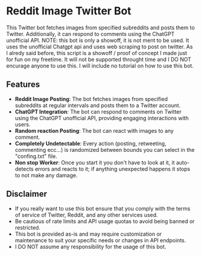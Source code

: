 # Reddit Image Twitter Bot

This Twitter bot fetches images from specified subreddits and posts them to Twitter. Additionally, it can respond to comments using the ChatGPT unofficial API.
NOTE: this bot is only a showoff, it is not ment to be used. It uses the unofficial Chatgpt api and uses web scraping to post on twitter.
As I alredy said before, this script is a showoff / proof of concept I made just for fun on my freetime. It will not be supported throught time and I DO NOT encurage anyone to use this.
I will include no tutorial on how to use this bot.

## Features

- **Reddit Image Posting**: The bot fetches images from specified subreddits at regular intervals and posts them to a Twitter account.
- **ChatGPT Integration**: The bot can respond to comments on Twitter using the ChatGPT unofficial API, providing engaging interactions with users.
- **Random reaction Posting**: The bot can react with images to any comment.
- **Completely Undetectable**: Every action (posting, retweeting, commenting ecc...) is randomized between bounds you can select in the "confing.txt" file.
- **Non stop Worker**: Once you start it you don't have to look at it, it auto-detects errors and reacts to it; if anything unexpected happens it stops to not make any damage.

## Disclaimer

- If you really want to use this bot ensure that you comply with the terms of service of Twitter, Reddit, and any other services used.
- Be cautious of rate limits and API usage quotas to avoid being banned or restricted.
- This bot is provided as-is and may require customization or maintenance to suit your specific needs or changes in API endpoints.
- I DO NOT assume any responsibility for the usage of this bot.

